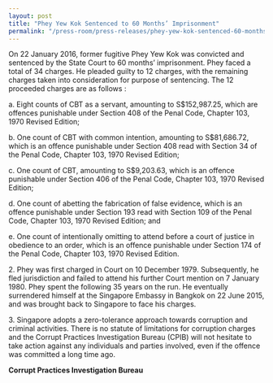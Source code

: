 ```yaml
---
layout: post
title: "Phey Yew Kok Sentenced to 60 Months’ Imprisonment"
permalink: "/press-room/press-releases/phey-yew-kok-sentenced-60-months’-imprisonment"
---
```

On 22 January 2016, former fugitive Phey Yew Kok was convicted and sentenced by the State Court to 60 months’ imprisonment. Phey faced a total of 34 charges. He pleaded guilty to 12 charges, with the remaining charges taken into consideration for purpose of sentencing. The 12 proceeded charges are as follows :

a. Eight counts of CBT as a servant, amounting to S$152,987.25, which are offences punishable under Section 408 of the Penal Code, Chapter 103, 1970 Revised Edition;
 
b. One count of CBT with common intention, amounting to S$81,686.72, which is an offence punishable under Section 408 read with Section 34 of the Penal Code, Chapter 103, 1970 Revised Edition;
 
c. One count of CBT, amounting to S$9,203.63, which is an offence punishable under Section 406 of the Penal Code, Chapter 103, 1970 Revised Edition;
 
d. One count of abetting the fabrication of false evidence, which is an offence punishable under Section 193 read with Section 109 of the Penal Code, Chapter 103, 1970 Revised Edition; and
 
e. One count of intentionally omitting to attend before a court of justice in obedience to an order, which is an offence punishable under Section 174 of the Penal Code, Chapter 103, 1970 Revised Edition.

2\.        Phey was first charged in Court on 10 December 1979. Subsequently, he fled jurisdiction and failed to attend his further Court mention on 7 January 1980. Phey spent the following 35 years on the run. He eventually surrendered himself at the Singapore Embassy in Bangkok on 22 June 2015, and was brought back to Singapore to face his charges.

3\.          Singapore adopts a zero-tolerance approach towards corruption and criminal activities. There is no statute of limitations for corruption charges and the Corrupt Practices Investigation Bureau (CPIB) will not hesitate to take action against any individuals and parties involved, even if the offence was committed a long time ago.

**Corrupt Practices Investigation Bureau**
